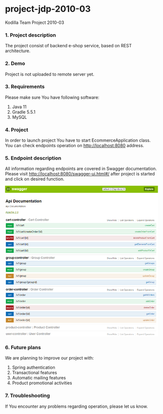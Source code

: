 # project-jdp-2010-03
Kodilla Team Project 2010-03

### 1. Project description 
The project consist of backend e-shop service, based on REST architecture. 
### 2. Demo
Project is not uploaded to remote server yet. 

### 3. Requirements
Please make sure You have following software:
1) Java 11
2) Gradle 5.5.1
3) MySQL

### 4. Project 
In order to launch project You have to start EcommerceApplication class.
You can check endpoints operation on [http://localhost:8080](http://localhost:8080) address.
### 5. Endpoint description
All information regarding endpoints are covered in Swagger documentation.
Please visit [http://localhost:8080/swagger-ui.html#/](http://localhost:8080/swagger-ui.html#/) after project is started and click on desired function.

![](./docs/swagger.png)

### 6. Future plans
We are planning to improve our project with:
1) Spring authentication 
2) Transactional features
3) Automatic mailing features
4) Product promotional activities

### 7. Troubleshooting 
If You encounter any problems regarding operation, please let us know. 